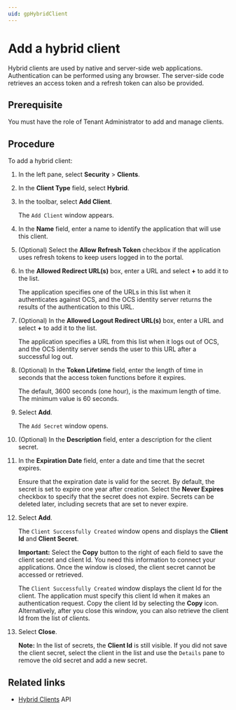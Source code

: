 ```yaml
---
uid: gpHybridClient
---
```


# Add a hybrid client

Hybrid clients are used by native and server-side web applications. Authentication can be performed using any browser. The server-side code retrieves an access token and a refresh token can also be provided.

## Prerequisite

You must have the role of Tenant Administrator to add and manage clients.

## Procedure

To add a hybrid client:

1. In the left pane, select **Security** > **Clients**.

1. In the **Client Type** field, select **Hybrid**.

1. In the toolbar, select **Add Client**.

   The `Add Client` window appears.

1. In the **Name** field, enter a name to identify the application that will use this client.

1. (Optional) Select the **Allow Refresh Token** checkbox if the application uses refresh tokens to keep users logged in to the portal.

1. In the **Allowed Redirect URL(s)** box, enter a URL and select **+** to add it to the list.

   The application specifies one of the URLs in this list when it authenticates against OCS, and the OCS identity server returns the results of the authentication to this URL.

1. (Optional) In the **Allowed Logout Redirect URL(s)** box, enter a URL and select **+** to add it to the list. 

   The application specifies a URL from this list when it logs out of OCS, and the OCS identity server sends the user to this URL after a successful log out.

1. (Optional) In the **Token Lifetime** field, enter the length of time in seconds that the access token functions before it expires.  

   The default, 3600 seconds (one hour), is the maximum length of time. The minimum value is 60 seconds.

1. Select **Add**.  

   The `Add Secret` window opens.

1. (Optional) In the **Description** field, enter a description for the client secret.

1. In the **Expiration Date** field, enter a date and time that the secret expires.

   Ensure that the expiration date is valid for the secret. By default, the secret is set to expire one year after creation. Select the **Never Expires** checkbox to specify that the secret does not expire. Secrets can be deleted later, including secrets that are set to never expire.

1. Select **Add**.  

   The `Client Successfully Created` window opens and displays the **Client Id** and **Client Secret**.

   **Important:** Select the **Copy** button to the right of each field to save the client secret and client Id. You need this information to connect your applications. Once the window is closed, the client secret cannot be accessed or retrieved.

   The `Client Successfully Created` window displays the client Id for the client. The application must specify this client Id when it makes an authentication request. Copy the client Id by selecting the **Copy** icon. Alternatively, after you close this window, you can also retrieve the client Id from the list of clients.

1. Select **Close**.  

   **Note:** In the list of secrets, the **Client Id** is still visible. If you did not save the client secret, select the client in the list and use the `Details` pane to remove the old secret and add a new secret.

## Related links

- [Hybrid Clients](xref:identityHybridClient) API

